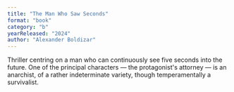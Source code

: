 ```yaml
---
title: "The Man Who Saw Seconds"
format: "book"
category: "b"
yearReleased: "2024"
author: "Alexander Boldizar"
---
```

Thriller centring on a man who can continuously see five seconds into the future. One of the principal characters — the protagonist's attorney — is an anarchist, of a rather indeterminate variety, though temperamentally a survivalist.

